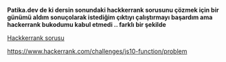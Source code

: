 **Patika.dev de ki dersin sonundaki hackkerrank sorusunu çözmek için bir günümü aldım sonuçolarak istediğim çıktıyı çalıştırmayı başardım ama hackerrank bukodumu kabul etmedi .. farklı bir şekilde**


[Hackkerrank sorusu ](https://www.hackerrank.com/challenges/js10-function/problem)

https://www.hackerrank.com/challenges/js10-function/problem

